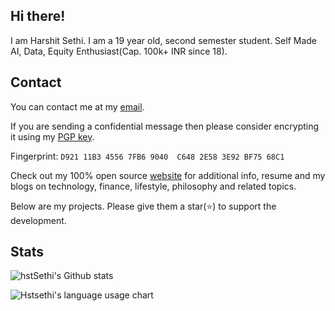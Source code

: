 ## Hi there!

I am Harshit Sethi. I am a 19 year old, second semester student. Self Made AI, Data, Equity Enthusiast(Cap. 100k+ INR since 18). 

## Contact

You can contact me at my [email](mailto:hstsethi@outlook.com). 

If you are sending a confidential message then please consider encrypting it using my [PGP key](https://hstsethi.vercel.app/assets/hst-sethi-key.asc). 

Fingerprint: `D921 11B3 4556 7FB6 9040  C648 2E58 3E92 BF75 68C1`

Check out my 100% open source [website](https://hstsethi.vercel.app) for additional info, resume and my blogs on technology, finance, lifestyle, philosophy and related topics.

Below are my projects. Please give them a star(⭐) to support the development.

## Stats

![hstSethi's Github stats](https://github-readme-stats.vercel.app/api?username=hstsethi&theme=merko&hide=issues,contribs&hide_rank=true)


![Hstsethi's language usage chart](https://github-readme-stats.vercel.app/api/top-langs/?username=hstsethi&hide=Jupyter%20Notebook,html,tex&layout=compact&theme=merko) 
